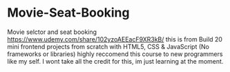 # Movie-Seat-Booking
Movie selctor and seat booking 
https://www.udemy.com/share/102yzoAEEacF9XR3kB/
this is from Build 20 mini frontend projects from scratch with HTML5, CSS & JavaScript (No frameworks or libraries)
highly reccomend this course to new programmers like my self.
I wont take all the credit for this, im just learning at the moment.
